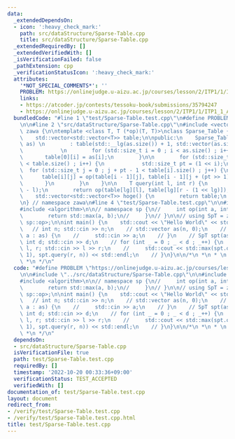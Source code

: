 ```yaml
---
data:
  _extendedDependsOn:
  - icon: ':heavy_check_mark:'
    path: src/dataStructure/Sparse-Table.cpp
    title: src/dataStructure/Sparse-Table.cpp
  _extendedRequiredBy: []
  _extendedVerifiedWith: []
  _isVerificationFailed: false
  _pathExtension: cpp
  _verificationStatusIcon: ':heavy_check_mark:'
  attributes:
    '*NOT_SPECIAL_COMMENTS*': ''
    PROBLEM: https://onlinejudge.u-aizu.ac.jp/courses/lesson/2/ITP1/1/ITP1_1_A
    links:
    - https://atcoder.jp/contests/tessoku-book/submissions/35794247
    - https://onlinejudge.u-aizu.ac.jp/courses/lesson/2/ITP1/1/ITP1_1_A
  bundledCode: "#line 1 \"test/Sparse-Table.test.cpp\"\n#define PROBLEM \"https://onlinejudge.u-aizu.ac.jp/courses/lesson/2/ITP1/1/ITP1_1_A\"\
    \n\n#line 2 \"src/dataStructure/Sparse-Table.cpp\"\n#include <vector>\n\nnamespace\
    \ zawa {\n\ntemplate <class T, T (*op)(T, T)>\nclass Sparse_Table {\nprivate:\n\
    \    std::vector<std::vector<T>> table;\n\npublic:\n    Sparse_Table(std::vector<T>\
    \ as) \n        : table(std::__lg(as.size()) + 1, std::vector(as.size(), 0)) {\n\
    \            \n        for (std::size_t i = 0 ; i < as.size() ; i++) {\n     \
    \       table[0][i] = as[i];\n        }\n\n        for (std::size_t i = 1 ; i\
    \ < table.size() ; i++) {\n            std::size_t pt = (1 << i);\n          \
    \  for (std::size_t j = 0 ; j + pt - 1 < table[i].size() ; j++) {\n          \
    \      table[i][j] = op(table[i - 1][j], table[i - 1][j + (pt >> 1)]);\n     \
    \       }\n        }\n    }\n\n    T query(int l, int r) {\n        int lg = std::__lg(r\
    \ - l);\n        return op(table[lg][l], table[lg][r - (1 << lg)]);\n    }\n\n\
    \    std::vector<std::vector<T>> hoge() {\n        return table;\n    }\n\n};\n\
    \n} // namespace zawa\n#line 4 \"test/Sparse-Table.test.cpp\"\n\n#include <iostream>\n\
    #include <algorithm>\n\n// namespace sp {\n//     int op(int a, int b) {\n// \
    \        return std::max(a, b);\n//     }\n// }\n\n// using SpT = zawa::Sparse_Table<int,\
    \ sp::op>;\n\nint main() {\n    std::cout << \"Hello World\" << std::endl;\n \
    \   // int n; std::cin >> n;\n    // std::vector as(n, 0);\n    // for (auto&\
    \ a : as) {\n    //     std::cin >> a;\n    // }\n    // SpT spt(as);\n    //\
    \ int d; std::cin >> d;\n    // for (int _ = 0 ; _ < d ; _++) {\n    //     int\
    \ l, r; std::cin >> l >> r;\n    //     std::cout << std::max(spt.query(0, l -\
    \ 1), spt.query(r, n)) << std::endl;\n    // }\n}\n\n/*\n *\n * \n * https://atcoder.jp/contests/tessoku-book/submissions/35794247\n\
    \ *\n */\n"
  code: "#define PROBLEM \"https://onlinejudge.u-aizu.ac.jp/courses/lesson/2/ITP1/1/ITP1_1_A\"\
    \n\n#include \"../src/dataStructure/Sparse-Table.cpp\"\n\n#include <iostream>\n\
    #include <algorithm>\n\n// namespace sp {\n//     int op(int a, int b) {\n// \
    \        return std::max(a, b);\n//     }\n// }\n\n// using SpT = zawa::Sparse_Table<int,\
    \ sp::op>;\n\nint main() {\n    std::cout << \"Hello World\" << std::endl;\n \
    \   // int n; std::cin >> n;\n    // std::vector as(n, 0);\n    // for (auto&\
    \ a : as) {\n    //     std::cin >> a;\n    // }\n    // SpT spt(as);\n    //\
    \ int d; std::cin >> d;\n    // for (int _ = 0 ; _ < d ; _++) {\n    //     int\
    \ l, r; std::cin >> l >> r;\n    //     std::cout << std::max(spt.query(0, l -\
    \ 1), spt.query(r, n)) << std::endl;\n    // }\n}\n\n/*\n *\n * \n * https://atcoder.jp/contests/tessoku-book/submissions/35794247\n\
    \ *\n */\n"
  dependsOn:
  - src/dataStructure/Sparse-Table.cpp
  isVerificationFile: true
  path: test/Sparse-Table.test.cpp
  requiredBy: []
  timestamp: '2022-10-20 00:33:36+09:00'
  verificationStatus: TEST_ACCEPTED
  verifiedWith: []
documentation_of: test/Sparse-Table.test.cpp
layout: document
redirect_from:
- /verify/test/Sparse-Table.test.cpp
- /verify/test/Sparse-Table.test.cpp.html
title: test/Sparse-Table.test.cpp
---
```

